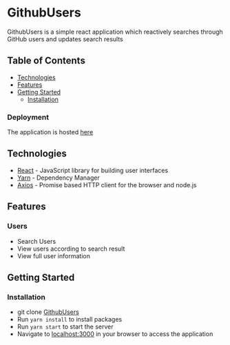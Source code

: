 # GithubUsers


GithubUsers is a simple react application which reactively searches through GitHub users and updates search results

## Table of Contents

 * [Technologies](#technologies)
 * [Features](#features)
 * [Getting Started](#getting-started)
    * [Installation](#installation)
    
### Deployment
The application is hosted [here](https://github-userz.herokuapp.com)


## Technologies

* [React](https://www.reactjs.com) - JavaScript library for building user interfaces
* [Yarn](https://www.yarnpkg.com) - Dependency Manager
* [Axios](https://github.com/axios/axios) - Promise based HTTP client for the browser and node.js


## Features

### Users
* Search Users
* View users according to search result
* View full user information

## Getting Started

### Installation

* git clone
  [GithubUsers](https://github.com/samdiano/github-users.git)
* Run `yarn install` to install packages
* Run `yarn start` to start the server
* Navigate to [localhost:3000](http://localhost:3000/) in your browser to access the
  application
